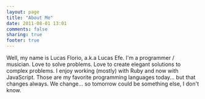 ```yaml
---
layout: page
title: "About Me"
date: 2011-08-01 13:01
comments: false
sharing: true
footer: true
---
```


<p>Well, my name is Lucas Florio, a.k.a Lucas Efe. I'm a programmer / musician. Love to solve problems. Love to create elegant solutions to complex problems. I enjoy working (mostly) with Ruby and now with JavaScript. Those are my favorite programming languages today... but that changes always. We change... so tomorrow could be something else, I don't know.</p>
